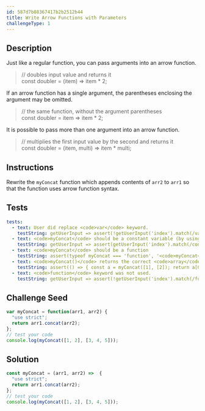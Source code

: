 ```yaml
---
id: 587d7b88367417b2b2512b44
title: Write Arrow Functions with Parameters
challengeType: 1
---
```


## Description
<section id='description'>
Just like a regular function, you can pass arguments into an arrow function.
<blockquote>// doubles input value and returns it<br>const doubler = (item) => item * 2;</blockquote>
If an arrow function has a single argument, the parentheses enclosing the argument may be omitted.
<blockquote>// the same function, without the argument parentheses<br>const doubler = item => item * 2;</blockquote>
It is possible to pass more than one argument into an arrow function.
<blockquote>// multiplies the first input value by the second and returns it<br>const doubler = (item, multi) => item * multi;</blockquote>
</section>

## Instructions
<section id='instructions'>
Rewrite the <code>myConcat</code> function which appends contents of <code>arr2</code> to <code>arr1</code> so that the function uses arrow function syntax.
</section>

## Tests
<section id='tests'>

```yml
tests:
  - text: User did replace <code>var</code> keyword.
    testString: getUserInput => assert(!getUserInput('index').match(/var/g), 'User did replace <code>var</code> keyword.');
  - text: <code>myConcat</code> should be a constant variable (by using <code>const</code>).
    testString: getUserInput => assert(getUserInput('index').match(/const\s+myConcat/g), '<code>myConcat</code> should be a constant variable (by using <code>const</code>).');
  - text: <code>myConcat</code> should be a function
    testString: assert(typeof myConcat === 'function', '<code>myConcat</code> should be a function');
  - text: <code>myConcat()</code> returns the correct <code>array</code>
    testString: assert(() => { const a = myConcat([1], [2]); return a[0] == 1 && a[1] == 2; }, '<code>myConcat()</code> returns the correct <code>array</code>');
  - text: <code>function</code> keyword was not used.
    testString: getUserInput => assert(!getUserInput('index').match(/function/g), '<code>function</code> keyword was not used.');

```

</section>

## Challenge Seed
<section id='challengeSeed'>

<div id='js-seed'>

```js
var myConcat = function(arr1, arr2) {
  "use strict";
  return arr1.concat(arr2);
};
// test your code
console.log(myConcat([1, 2], [3, 4, 5]));
```

</div>



</section>

## Solution
<section id='solution'>

```js
const myConcat = (arr1, arr2) =>  {
  "use strict";
  return arr1.concat(arr2);
};
// test your code
console.log(myConcat([1, 2], [3, 4, 5]));
```
</section>
